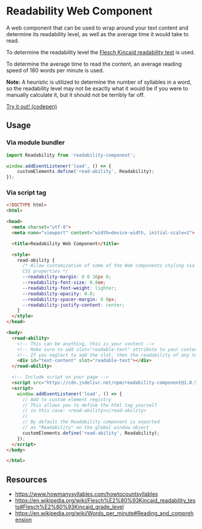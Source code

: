 # Readability Web Component
A web component that can be used to wrap around your text content and determine its readability level, as well as the average time it would take to read.

To determine the readability level the [Flesch Kincaid readability test](https://en.wikipedia.org/wiki/Flesch%E2%80%93Kincaid_readability_tests) is used.

To determine the average time to read the content, an average reading speed of 180 words per minute is used.

**Note:** A heuristic is utilized to determine the number of syllables in a word, so the readability level may not be exactly what it would be if you were to manually calculate it, but it should not be terribly far off.

[Try it out! (codepen)](https://codepen.io/rcasto/pen/gOaxjKM)

## Usage

### Via module bundler
```javascript
import Readability from 'readability-component';

window.addEventListener('load', () => {
    customElements.define('read-ability', Readability);
});
```

### Via script tag
```html
<!DOCTYPE html>
<html>

<head>
  <meta charset="utf-8">
  <meta name="viewport" content="width=device-width, initial-scale=1">

  <title>Readability Web Component</title>

  <style>
    read-ability {
      /* Allow customization of some of the Web components styling via
      CSS properties */
      --readability-margin: 0 0 16px 0;
      --readability-font-size: 0.8em;
      --readability-font-weight: lighter;
      --readability-opacity: 0.8;
      --readability-spacer-margin: 0 6px;
      --readability-justify-content: center;
    }
  </style>
</head>

<body>
  <read-ability>
    <!-- This can be anything, this is your content -->
    <!-- Make sure to add slot="readable-text" attribute to your content if you also want it to be rendered -->
    <!-- If you neglect to add the slot, then the readability of any text contained by the component is computed, without displaying it -->
    <div id="text-content" slot="readable-text"></div>
  </read-ability>

  <!-- Include script on your page -->
  <script src="https://cdn.jsdelivr.net/npm/readability-component@1.0.5/dist/readability.min.js"></script>
  <script>
    window.addEventListener('load', () => {
      // Add to custom element registry
      // This allows you to define the html tag yourself
      // in this case: <read-ability></read-ability>
      //
      // By default the Readability component is exported
      // as "Readability" on the global window object
      customElements.define('read-ability', Readability);
    });
  </script>
</body>

</html>
```

## Resources
- https://www.howmanysyllables.com/howtocountsyllables
- https://en.wikipedia.org/wiki/Flesch%E2%80%93Kincaid_readability_tests#Flesch%E2%80%93Kincaid_grade_level
- https://en.wikipedia.org/wiki/Words_per_minute#Reading_and_comprehension